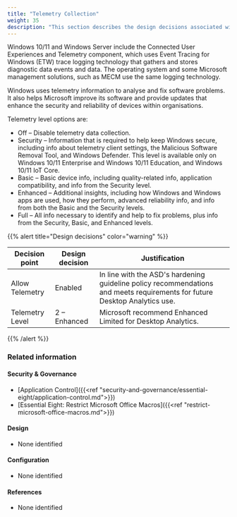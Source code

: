 ```yaml
---
title: "Telemetry Collection"
weight: 35
description: "This section describes the design decisions associated with telemetry collection on Windows 10 and 11 endpoints configured according to guidance in ASD's Blueprint for Secure Cloud."
---
```


Windows 10/11 and Windows Server include the Connected User Experiences and Telemetry component, which uses Event Tracing for Windows (ETW) trace logging technology that gathers and stores diagnostic data events and data. The operating system and some Microsoft management solutions, such as MECM use the same logging technology.

Windows uses telemetry information to analyse and fix software problems. It also helps Microsoft improve its software and provide updates that enhance the security and reliability of devices within organisations.

Telemetry level options are:

* Off – Disable telemetry data collection.
* Security – Information that is required to help keep Windows secure, including info about telemetry client settings, the Malicious Software Removal Tool, and Windows Defender. This level is available only on Windows 10/11 Enterprise and Windows 10/11 Education, and Windows 10/11 IoT Core.
* Basic – Basic device info, including quality-related info, application compatibility, and info from the Security level.
* Enhanced – Additional insights, including how Windows and Windows apps are used, how they perform, advanced reliability info, and info from both the Basic and the Security levels.
* Full – All info necessary to identify and help to fix problems, plus info from the Security, Basic, and Enhanced levels.


{{% alert title="Design decisions" color="warning" %}}

| Decision point  | Design decision | Justification                                                                                                             |
|-----------------|-----------------|---------------------------------------------------------------------------------------------------------------------------|
| Allow Telemetry | Enabled         | In line with the ASD's hardening guideline policy recommendations and meets requirements for future Desktop Analytics use. |
| Telemetry Level | 2 – Enhanced    | Microsoft recommend Enhanced Limited for Desktop Analytics.                                                               |

{{% /alert %}}

### Related information

#### Security & Governance

* [Application Control]({{<ref "security-and-governance/essential-eight/application-control.md">}})
* [Essential Eight: Restrict Microsoft Office Macros]({{<ref "restrict-microsoft-office-macros.md">}})

#### Design

* None identified

#### Configuration

* None identified

#### References

* None identified